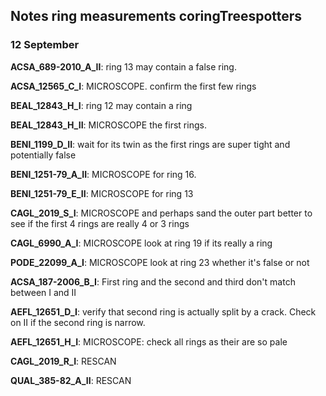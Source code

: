 ## Notes ring measurements coringTreespotters
### 12 September

**ACSA_689-2010_A_II**: ring 13 may contain a false ring.

**ACSA_12565_C_I**: MICROSCOPE. confirm the first few rings

**BEAL_12843_H_I**:  ring 12 may contain a ring

**BEAL_12843_H_II**: MICROSCOPE the first rings.

**BENI_1199_D_II**: wait for its twin as the first rings are super tight and potentially false

**BENI_1251-79_A_II**:  MICROSCOPE for ring 16. 

**BENI_1251-79_E_II**: MICROSCOPE for ring 13

**CAGL_2019_S_I**: MICROSCOPE and perhaps sand the outer part better to see if the first 4 rings are really 4 or 3 rings

**CAGL_6990_A_I**: MICROSCOPE look at ring 19 if its really a ring

**PODE_22099_A_I**: MICROSCOPE look at ring 23 whether it's false or not

**ACSA_187-2006_B_I**: First ring and the second and third don't match between I and II

**AEFL_12651_D_I**: verify that second ring is actually split by a crack. Check on II if the second ring is narrow.

**AEFL_12651_H_I**: MICROSCOPE: check all rings as their are so pale

**CAGL_2019_R_I**: RESCAN

**QUAL_385-82_A_II**: RESCAN
